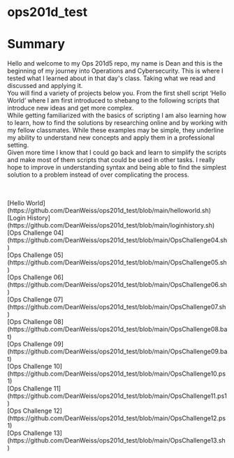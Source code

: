 # ops201d_test

# Summary

<p> 
Hello and welcome to my Ops 201d5 repo, my name is Dean and this is the beginning of my journey into Operations and Cybersecurity. This is where I tested what I learned about in that day's class. Taking what we read and discussed and applying it.
<br>
You will find a variety of projects below you. From the first shell script ‘Hello World’ where I am first introduced to shebang to the following scripts that introduce new ideas and get more complex.
<br>
While getting familiarized with the basics of scripting I am also learning how to learn, how to find the solutions by researching online and by working with my fellow classmates. While these examples may be simple, they underline my ability to understand new concepts and apply them in a professional setting.
<br>
Given more time I know that I could go back and learn to simplify the scripts and make most of them scripts that could be used in other tasks. I really hope to improve in understanding syntax and being able to find the simplest solution to a problem instead of over complicating the process. 
</p>
<br>
<br>
[Hello World](https://github.com/DeanWeiss/ops201d_test/blob/main/helloworld.sh)
<br>
[Login History](https://github.com/DeanWeiss/ops201d_test/blob/main/loginhistory.sh)
<br>
[Ops Challenge 04](https://github.com/DeanWeiss/ops201d_test/blob/main/OpsChallenge04.sh)
<br>
[Ops Challenge 05](https://github.com/DeanWeiss/ops201d_test/blob/main/OpsChallenge05.sh)
<br>
[Ops Challenge 06](https://github.com/DeanWeiss/ops201d_test/blob/main/OpsChallenge06.sh)
<br>
[Ops Challenge 07](https://github.com/DeanWeiss/ops201d_test/blob/main/OpsChallenge07.sh)
<br>
[Ops Challenge 08](https://github.com/DeanWeiss/ops201d_test/blob/main/OpsChallenge08.bat)
<br>
[Ops Challenge 09](https://github.com/DeanWeiss/ops201d_test/blob/main/OpsChallenge09.bat)
<br>
[Ops Challenge 10](https://github.com/DeanWeiss/ops201d_test/blob/main/OpsChallenge10.ps1)
<br>
[Ops Challenge 11](https://github.com/DeanWeiss/ops201d_test/blob/main/OpsChallenge11.ps1)
<br>
[Ops Challenge 12](https://github.com/DeanWeiss/ops201d_test/blob/main/OpsChallenge12.ps1)
<br>
[Ops Challenge 13](https://github.com/DeanWeiss/ops201d_test/blob/main/OpsChallenge13.sh)
